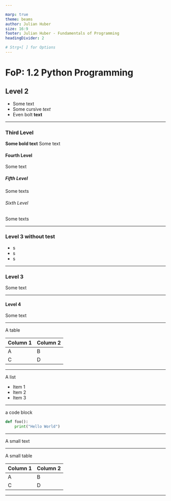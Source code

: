 ```yaml
---

marp: true
theme: beams
author: Julian Huber
size: 16:9
footer: Julian Huber - Fundamentals of Programming
headingDivider: 2

# Strg+[ ] for Options
---
```


<!-- paginate: true -->



# FoP: 1.2 Python Programming



## Level 2

* Some text
* Some cursive *text*
* Even bolt **text**

---

### Third Level

**Some bold text**
Some text


#### Fourth Level

Some text

##### Fifth Level

Some texts

###### Sixth Level

Some texts

---

### Level 3 without test

- s
- s
- s

---

### Level 3

Some text

---

#### Level 4

Some text

---

A table

| Column 1 | Column 2 |
|----------|----------|
| A        | B        |
| C        | D        |

---

A list

* Item 1
* Item 2
* Item 3


---

a code block

```python
def foo():
    print("Hello World")
```

--- 

A small text

<!-- _class: tinytext -->

---

A small table

<!-- _class: tinytable -->



| Column 1 | Column 2 |
|----------|----------|
| A        | B        |
| C        | D        |

---